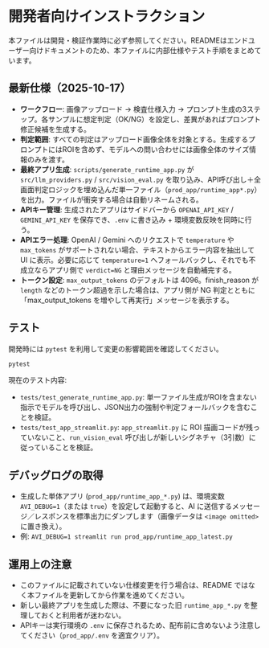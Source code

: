 # 開発者向けインストラクション

本ファイルは開発・検証作業時に必ず参照してください。READMEはエンドユーザー向けドキュメントのため、本ファイルに内部仕様やテスト手順をまとめています。

## 最新仕様（2025-10-17）
- **ワークフロー**: 画像アップロード → 検査仕様入力 → プロンプト生成の3ステップ。各サンプルに想定判定（OK/NG）を設定し、差異があればプロンプト修正候補を生成する。
- **判定範囲**: すべての判定はアップロード画像全体を対象とする。生成するプロンプトにはROIを含めず、モデルへの問い合わせには画像全体のサイズ情報のみを渡す。
- **最終アプリ生成**: `scripts/generate_runtime_app.py` が `src/llm_providers.py` / `src/vision_eval.py` を取り込み、API呼び出し＋全画面判定ロジックを埋め込んだ単一ファイル（`prod_app/runtime_app*.py`）を出力。ファイルが衝突する場合は自動リネームされる。
- **APIキー管理**: 生成されたアプリはサイドバーから `OPENAI_API_KEY` / `GEMINI_API_KEY` を保存でき、`.env` に書き込み + 環境変数反映を同時に行う。
- **APIエラー処理**: OpenAI / Gemini へのリクエストで `temperature` や `max_tokens` がサポートされない場合、テキストからエラー内容を抽出して UI に表示。必要に応じて `temperature=1` へフォールバックし、それでも不成立ならアプリ側で `verdict=NG` と理由メッセージを自動補完する。
- **トークン設定**: `max_output_tokens` のデフォルトは 4096。finish_reason が `length` などのトークン超過を示した場合は、アプリ側が NG 判定とともに「max_output_tokens を増やして再実行」メッセージを表示する。

## テスト
開発時には `pytest` を利用して変更の影響範囲を確認してください。

```bash
pytest
```

現在のテスト内容:
- `tests/test_generate_runtime_app.py`: 単一ファイル生成がROIを含まない指示でモデルを呼び出し、JSON出力の強制や判定フォールバックを含むことを検証。
- `tests/test_app_streamlit.py`: `app_streamlit.py` に ROI 描画コードが残っていないこと、`run_vision_eval` 呼び出しが新しいシグネチャ（3引数）に従っていることを検証。

## デバッグログの取得
- 生成した単体アプリ (`prod_app/runtime_app_*.py`) は、環境変数 `AVI_DEBUG=1`（または `true`）を設定して起動すると、AI に送信するメッセージ／レスポンスを標準出力にダンプします（画像データは `<image omitted>` に置き換え）。
- 例: `AVI_DEBUG=1 streamlit run prod_app/runtime_app_latest.py`

## 運用上の注意
- このファイルに記載されていない仕様変更を行う場合は、README ではなく本ファイルを更新してから作業を進めてください。
- 新しい最終アプリを生成した際は、不要になった旧 `runtime_app_*.py` を整理しておくと利用者が迷わない。
- APIキーは実行環境の `.env` に保存されるため、配布前に含めないよう注意してください（`prod_app/.env` を適宜クリア）。
